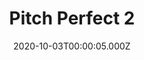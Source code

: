 ---
title: "Pitch Perfect 2"
year: 2015
date: 2020-10-03T00:00:05.000Z
permalink: /almanac/movies/2020-10-03-pitch-perfect-2/index.html
link: https://letterboxd.com/rknightuk/film/pitch-perfect-2/2/
rating: 3
tmdbid: 254470
---